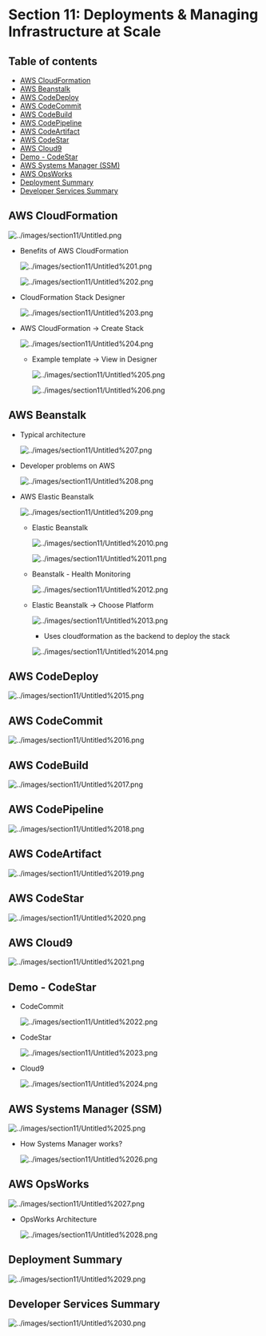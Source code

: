 # Section 11: Deployments & Managing Infrastructure at Scale

## Table of contents
  - [AWS CloudFormation](#aws-cloudformation)
  - [AWS Beanstalk](#aws-beanstalk)
  - [AWS CodeDeploy](#aws-codedeploy)
  - [AWS CodeCommit](#aws-codecommit)
  - [AWS CodeBuild](#aws-codebuild)
  - [AWS CodePipeline](#aws-codepipeline)
  - [AWS CodeArtifact](#aws-codeartifact)
  - [AWS CodeStar](#aws-codestar)
  - [AWS Cloud9](#aws-cloud9)
  - [Demo - CodeStar](#demo---codestar)
  - [AWS Systems Manager (SSM)](#aws-systems-manager-ssm)
  - [AWS OpsWorks](#aws-opsworks)
  - [Deployment Summary](#deployment-summary)
  - [Developer Services Summary](#developer-services-summary)

## AWS CloudFormation

![../images/section11/Untitled.png](../images/section11/Untitled.png)

- Benefits of AWS CloudFormation

    ![../images/section11/Untitled%201.png](../images/section11/Untitled%201.png)

    ![../images/section11/Untitled%202.png](../images/section11/Untitled%202.png)

- CloudFormation Stack Designer

    ![../images/section11/Untitled%203.png](../images/section11/Untitled%203.png)

- AWS CloudFormation → Create Stack

    ![../images/section11/Untitled%204.png](../images/section11/Untitled%204.png)

    - Example template → View in Designer

        ![../images/section11/Untitled%205.png](../images/section11/Untitled%205.png)

        ![../images/section11/Untitled%206.png](../images/section11/Untitled%206.png)

## AWS Beanstalk

- Typical architecture

    ![../images/section11/Untitled%207.png](../images/section11/Untitled%207.png)

- Developer problems on AWS

    ![../images/section11/Untitled%208.png](../images/section11/Untitled%208.png)

- AWS Elastic Beanstalk

    ![../images/section11/Untitled%209.png](../images/section11/Untitled%209.png)

    - Elastic Beanstalk

        ![../images/section11/Untitled%2010.png](../images/section11/Untitled%2010.png)

        ![../images/section11/Untitled%2011.png](../images/section11/Untitled%2011.png)

    - Beanstalk - Health Monitoring

        ![../images/section11/Untitled%2012.png](../images/section11/Untitled%2012.png)

    - Elastic Beanstalk → Choose Platform

        ![../images/section11/Untitled%2013.png](../images/section11/Untitled%2013.png)

        - Uses cloudformation as the backend to deploy the stack

        ![../images/section11/Untitled%2014.png](../images/section11/Untitled%2014.png)

## AWS CodeDeploy

![../images/section11/Untitled%2015.png](../images/section11/Untitled%2015.png)

## AWS CodeCommit

![../images/section11/Untitled%2016.png](../images/section11/Untitled%2016.png)

## AWS CodeBuild

![../images/section11/Untitled%2017.png](../images/section11/Untitled%2017.png)

## AWS CodePipeline

![../images/section11/Untitled%2018.png](../images/section11/Untitled%2018.png)

## AWS CodeArtifact

![../images/section11/Untitled%2019.png](../images/section11/Untitled%2019.png)

## AWS CodeStar

![../images/section11/Untitled%2020.png](../images/section11/Untitled%2020.png)

## AWS Cloud9

![../images/section11/Untitled%2021.png](../images/section11/Untitled%2021.png)

## Demo - CodeStar

- CodeCommit

    ![../images/section11/Untitled%2022.png](../images/section11/Untitled%2022.png)

- CodeStar

    ![../images/section11/Untitled%2023.png](../images/section11/Untitled%2023.png)

- Cloud9

    ![../images/section11/Untitled%2024.png](../images/section11/Untitled%2024.png)

## AWS Systems Manager (SSM)

![../images/section11/Untitled%2025.png](../images/section11/Untitled%2025.png)

- How Systems Manager works?

    ![../images/section11/Untitled%2026.png](../images/section11/Untitled%2026.png)

## AWS OpsWorks

![../images/section11/Untitled%2027.png](../images/section11/Untitled%2027.png)

- OpsWorks Architecture

    ![../images/section11/Untitled%2028.png](../images/section11/Untitled%2028.png)

## Deployment Summary

![../images/section11/Untitled%2029.png](../images/section11/Untitled%2029.png)

## Developer Services Summary

![../images/section11/Untitled%2030.png](../images/section11/Untitled%2030.png)
